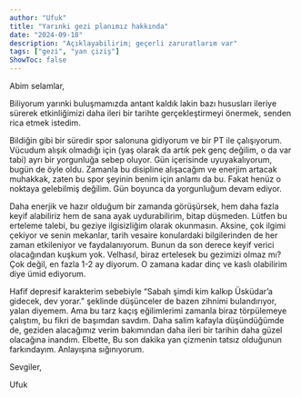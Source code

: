 ```yaml
---
author: "Ufuk"
title: "Yarınki gezi planımız hakkında"
date: "2024-09-18"
description: "Açıklayabilirim; geçerli zaruratlarım var"
tags: ["gezi", "yan çiziş"] 
ShowToc: false
---
```


Abim selamlar,

Biliyorum yarınki buluşmamızda antant kaldık lakin bazı hususları ileriye sürerek etkinliğimizi daha ileri bir tarihte gerçekleştirmeyi önermek, senden rica etmek istedim.

Bildiğin gibi bir süredir spor salonuna gidiyorum ve bir PT ile çalışıyorum. Vücudum alışık olmadığı için (yaş olarak da artık pek genç değilim, o da var tabi) ayrı bir yorgunluğa sebep oluyor. Gün içerisinde uyuyakalıyorum, bugün de öyle oldu. Zamanla bu disipline alışacağım ve enerjim artacak muhakkak, zaten bu spor şeyinin benim için anlamı da bu. Fakat henüz o noktaya gelebilmiş değilim. Gün boyunca da yorgunluğum devam ediyor.

Daha enerjik ve hazır olduğum bir zamanda görüşürsek, hem daha fazla keyif alabiliriz hem de sana ayak uydurabilirim, bitap düşmeden. Lütfen bu erteleme talebi, bu geziye ilgisizliğim olarak okunmasın. Aksine, çok ilgimi çekiyor ve senin mekanlar, tarih vesaire konulardaki bilgilerinden de her zaman etkileniyor ve faydalanıyorum. Bunun da son derece keyif verici olacağından kuşkum yok.
Velhasıl, biraz ertelesek bu gezimizi olmaz mı? Çok değil, en fazla 1-2 ay diyorum. O zamana kadar dinç ve kaslı olabilirim diye ümid ediyorum.

Hafif depresif karakterim sebebiyle “Sabah şimdi kim kalkıp Üsküdar’a gidecek, dev yorar.” şeklinde düşünceler de bazen zihnimi bulandırıyor, yalan diyemem. Ama bu tarz kaçış eğilimlerimi zamanla biraz törpülemeye çalıştım, bu fikri de başımdan savdım. Daha salim kafayla düşündüğümde de, geziden alacağımız verim bakımından daha ileri bir tarihin daha güzel olacağına inandım.
Elbette, Bu son dakika yan çizmenin tatsız olduğunun farkındayım. Anlayışına sığınıyorum.

Sevgiler,

Ufuk


